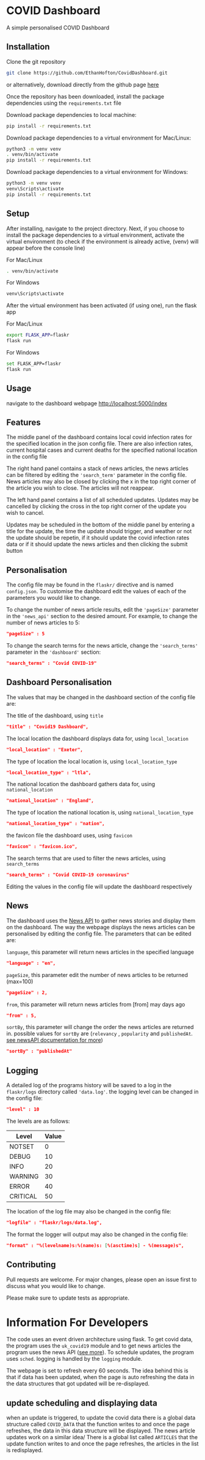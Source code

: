 # COVID Dashboard

A simple personalised COVID Dashboard

## Installation

Clone the git repository

```bash
git clone https://github.com/EthanHofton/CovidDashboard.git
```

or alternatively, download directly from the github page [here](https://github.com/EthanHofton/CovidDashboard)

Once the repository has been downloaded, install the package dependencies using the `requirements.txt` file

Download package dependencies to local machine:
```bash
pip install -r requirements.txt
```

Download package dependencies to a virtual environment for Mac/Linux:
```bash
python3 -m venv venv
. venv/bin/activate
pip install -r requirements.txt
```

Download package dependencies to a virtual environment for Windows:
```bash
python3 -m venv venv
venv\Scripts\activate
pip install -r requirements.txt
```

## Setup

After installing, navigate to the project directory. Next, if you choose to install the package dependencies to a virtual environment, activate the virtual environment (to check if the environment is already active, (venv) will appear before the console line)

For Mac/Linux
```bash
. venv/bin/activate
```

For Windows
```bash
venv\Scripts\activate
```

After the virtual environment has been activated (if using one), run the flask app

For Mac/Linux
```bash
export FLASK_APP=flaskr
flask run
```

For Windows
```bash
set FLASK_APP=flaskr
flask run
```

## Usage

navigate to the dashboard webpage [http://localhost:5000/index](http://localhost:5000/index)

## Features

The middle panel of the dashboard contains local covid infection rates for the specified location in the json config file. There are also infection rates, current hospital cases and current deaths for the specified national location in the config file

The right hand panel contains a stack of news articles, the news articles can be filtered by editing the `'search_term'` parameter in the config file. News articles may also be closed by clicking the x in the top right corner of the article you wish to close. The articles will not reappear.

The left hand panel contains a list of all scheduled updates. Updates may be cancelled by clicking the cross in the top right corner of the update you wish to cancel.

Updates may be scheduled in the bottom of the middle panel by entering a title for the update, the time the update should trigger, and weather or not the update should be repetin, if it should update the covid infection rates data or if it should update the news articles and then clicking the submit button

## Personalisation

The config file may be found in the `flaskr/` directive and is named `config.json`. To customise the dashboard edit the values of each of the parameters you would like to change.

To change the number of news article results, edit the `'pageSize'` parameter in the `'news_api'` section to the desired amount. For example, to change the number of news articles to 5:

```json
"pageSize" : 5
```

To change the search terms for the news article, change the `'search_terms'` parameter in the `'dashboard'` section:

```json
"search_terms" : "Covid COVID-19"
```

## Dashboard Personalisation

The values that may be changed in the dashboard section of the config file are:

The title of the dashboard, using `title`

```json
"title" : "Covid19 Dashboard",
```

The local location the dashboard displays data for, using `local_location`

```json
"local_location" : "Exeter",
```

The type of location the local location is, using `local_location_type`

```json
"local_location_type" : "ltla",
```

The national location the dashboard gathers data for, using `national_location`

```json
"national_location" : "England",
```

The type of location the national location is, using `national_location_type`

```json
"national_location_type" : "nation",
```

the favicon file the dashboard uses, using `favicon`

```json
"favicon" : "favicon.ico",
```

The search terms that are used to filter the news articles, using `search_terms`

```json
"search_terms" : "Covid COVID-19 coronavirus"
```

Editing the values in the config file will update the dashboard respectively

## News

The dashboard uses the [News API](https://newsapi.org/) to gather news stories and display them on the dashboard. The way the webpage displays the news articles can be personalised by editing the config file. The parameters that can be edited are:

`language`, this parameter will return news articles in the specified language

```json
"language" : "en",
```

`pageSize`, this parameter edit the number of news articles to be returned (max=100)

```json
"pageSize" : 2,
```

`from`, this parameter will return news articles from [from] may days ago

```json
"from" : 5,
```

`sortBy`, this parameter will change the order the news articles are returned in. possible values for `sortBy` are (`relevancy` , `popularity` and `publishedAt`. [see newsAPI documentation for more](https://newsapi.org/docs/))

```json
"sortBy" : "publishedAt"
```

## Logging

A detailed log of the programs history will be saved to a log in the `flaskr/logs` directory called `'data.log'`. the logging level can be changed in the config file:

```json
"level" : 10
```

The levels are as follows:

| Level| Value |
|----------|-------|
| NOTSET   | 0     |
| DEBUG    | 10    |
| INFO     | 20    |
| WARNING  | 30    |
| ERROR    | 40    |
| CRITICAL | 50    |

The location of the log file may also be changed in the config file:

```json
"logfile" : "flaskr/logs/data.log",
```

The format the logger will output may also be changed in the config file:

```json
"format" : "%(levelname)s:%(name)s: [%(asctime)s] - %(message)s",
```

## Contributing
Pull requests are welcome. For major changes, please open an issue first to discuss what you would like to change.

Please make sure to update tests as appropriate.

# Information For Developers

The code uses an event driven architecture using flask. To get covid data, the program uses the `uk_covid19` module and to get news articles the program uses the news API ([see more](https://newsapi.org/)). To schedule updates, the program uses `sched`. logging is handled by the `logging` module.

The webpage is set to refresh every 60 seconds. The idea behind this is that if data has been updated, when the page is auto refreshing the data in the data structures that got updated will be re-displayed.

## update scheduling and displaying data

when an update is triggered, to update the covid data there is a global data structure called `COVID_DATA` that the function writes to and once the page refreshes, the data in this data structure will be displayed. The news article updates work on a similar idea/ There is a global list called `ARTICLES` that the update function writes to and once the page refreshes, the articles in the list is redisplayed.
